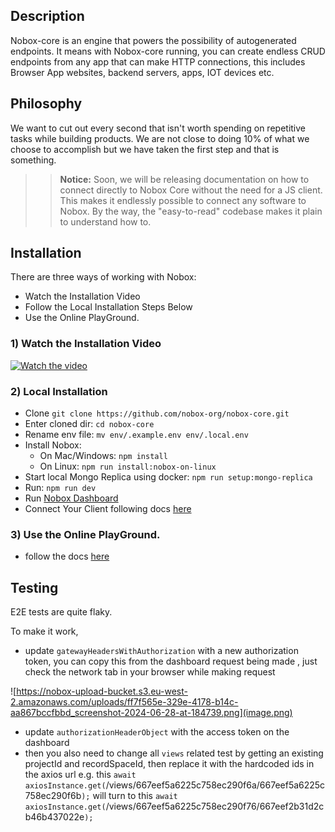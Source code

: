 ## Description
Nobox-core is an engine that powers the possibility of autogenerated endpoints. It means with Nobox-core running, you can create endless CRUD endpoints from any app that can make HTTP connections, this includes Browser App websites, backend servers, apps, IOT devices etc.

## Philosophy
We want to cut out every second that isn't worth spending on repetitive tasks while building products. We are not close to doing 10% of what we choose to accomplish but we have taken the first step and that is something.

>> **Notice:** Soon, we will be releasing documentation on how to connect directly to Nobox Core without the need for a JS client. This makes it endlessly possible to connect any software to Nobox. By the way, the "easy-to-read" codebase makes it plain to understand how to.

## Installation
There are three ways of working with Nobox:
- Watch the Installation Video
- Follow the Local Installation Steps Below
- Use the Online PlayGround.

  
### 1)  Watch the Installation Video
[![Watch the video](https://img.youtube.com/vi/dQRRV61Tpjw/hqdefault.jpg)](https://www.youtube.com/embed/dQRRV61Tpjw)


### 2) Local Installation
-  Clone `git clone https://github.com/nobox-org/nobox-core.git`
-  Enter cloned dir: `cd nobox-core`
-  Rename env file: `mv env/.example.env env/.local.env`
-  Install Nobox:
    - On Mac/Windows: `npm install`
    - On Linux: `npm run install:nobox-on-linux`
-  Start local Mongo Replica using docker: `npm run setup:mongo-replica`
-  Run: `npm run dev`
- Run [Nobox Dashboard](https://github.com/nobox-org/nobox-console)
- Connect Your Client following docs [here](https://www.docs.nobox.cloud/integrate-nobox)

### 3) Use the Online PlayGround.
- follow the docs [here](https://docs.nobox.cloud)


## Testing
E2E tests are quite flaky.

To make it work, 
- update `gatewayHeadersWithAuthorization` with a new authorization token, you can copy this from the dashboard request being made , just check the network tab in your browser while making request

![https://nobox-upload-bucket.s3.eu-west-2.amazonaws.com/uploads/ff7f565e-329e-4178-b14c-aa867bccfbbd_screenshot-2024-06-28-at-184739.png](image.png)

-  update `authorizationHeaderObject` with the access token on the dashboard
- then you also need to change all `views` related test by getting an existing projectId and recordSpaceId, then replace it with the hardcoded ids in the axios url e.g. this `await axiosInstance.get(`/views/667eef5a6225c758ec290f6a/667eef5a6225c758ec290f6b`);` will turn to this `await axiosInstance.get(`/views/667eef5a6225c758ec290f76/667eef2b31d2cb46b437022e`);`
